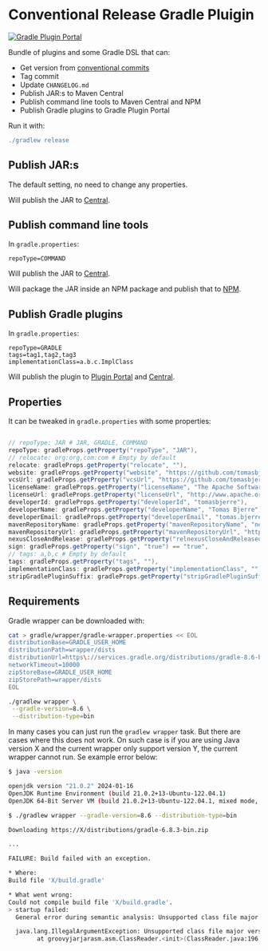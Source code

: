 # Conventional Release Gradle Pluigin

[![Gradle Plugin Portal](https://img.shields.io/gradle-plugin-portal/v/se.bjurr.gradle.conventional-release)](https://plugins.gradle.org/plugin/se.bjurr.gradle.conventional-release)

Bundle of plugins and some Gradle DSL that can:

- Get version from [conventional commits](https://www.conventionalcommits.org/en/v1.0.0/)
- Tag commit
- Update `CHANGELOG.md`
- Publish JAR:s to Maven Central
- Publish command line tools to Maven Central and NPM
- Publish Gradle plugins to Gradle Plugin Portal

Run it with:

```groovy
./gradlew release
```

## Publish JAR:s

The default setting, no need to change any properties.

Will publish the JAR to [Central](https://central.sonatype.com/).

## Publish command line tools

In `gradle.properties`:

```properties
repoType=COMMAND
```

Will publish the JAR to [Central](https://central.sonatype.com/).

Will package the JAR inside an NPM package and publish that to [NPM](https://plugins.gradle.org/).

## Publish Gradle plugins

In `gradle.properties`:

```properties
repoType=GRADLE
tags=tag1,tag2,tag3
implementationClass=a.b.c.ImplClass
```

Will publish the plugin to [Plugin Portal](https://plugins.gradle.org/) and [Central](https://central.sonatype.com/).

## Properties

It can be tweaked in `gradle.properties` with some properties:

<!-- start default config -->
```groovy

// repoType: JAR # JAR, GRADLE, COMMAND
repoType: gradleProps.getProperty("repoType", "JAR"),
// relocate: org:org,com:com # Empty by default
relocate: gradleProps.getProperty("relocate", ""),
website: gradleProps.getProperty("website", "https://github.com/tomasbjerre/" + project.name),
vcsUrl: gradleProps.getProperty("vcsUrl", "https://github.com/tomasbjerre/" + project.name),
licenseName: gradleProps.getProperty("licenseName", "The Apache Software License, Version 2.0"),
licenseUrl: gradleProps.getProperty("licenseUrl", "http://www.apache.org/licenses/LICENSE-2.0.txt"),
developerId: gradleProps.getProperty("developerId", "tomasbjerre"),
developerName: gradleProps.getProperty("developerName", "Tomas Bjerre"),
developerEmail: gradleProps.getProperty("developerEmail", "tomas.bjerre85@gmail.com"),
mavenRepositoryName: gradleProps.getProperty("mavenRepositoryName", "nexus"),
mavenRepositoryUrl: gradleProps.getProperty("mavenRepositoryUrl", "https://oss.sonatype.org/service/local/staging/deploy/maven2/"),
nexusCloseAndRelease: gradleProps.getProperty("relnexusCloseAndReleaseocate", "true"),
sign: gradleProps.getProperty("sign", "true") == "true",
// tags: a,b,c # Empty by default
tags: gradleProps.getProperty("tags", ""),
implementationClass: gradleProps.getProperty("implementationClass", ""),
stripGradlePluginSuffix: gradleProps.getProperty("stripGradlePluginSuffix", "true") == "true",

```
<!-- end default config -->

## Requirements

Gradle wrapper can be downloaded with:

```sh
cat > gradle/wrapper/gradle-wrapper.properties << EOL
distributionBase=GRADLE_USER_HOME
distributionPath=wrapper/dists
distributionUrl=https\://services.gradle.org/distributions/gradle-8.6-bin.zip
networkTimeout=10000
zipStoreBase=GRADLE_USER_HOME
zipStorePath=wrapper/dists
EOL

./gradlew wrapper \
 --gradle-version=8.6 \
 --distribution-type=bin
```

In many cases you can just run the `gradlew wrapper` task. But there are cases where this does not work. On such case is if you are using Java version X and the current wrapper only support version Y, the current wrapper cannot run. Se example error below:

```sh
$ java -version

openjdk version "21.0.2" 2024-01-16
OpenJDK Runtime Environment (build 21.0.2+13-Ubuntu-122.04.1)
OpenJDK 64-Bit Server VM (build 21.0.2+13-Ubuntu-122.04.1, mixed mode, sharing)
```

```sh
$ ./gradlew wrapper --gradle-version=8.6 --distribution-type=bin

Downloading https://X/distributions/gradle-6.8.3-bin.zip

...

FAILURE: Build failed with an exception.

* Where:
Build file 'X/build.gradle'

* What went wrong:
Could not compile build file 'X/build.gradle'.
> startup failed:
  General error during semantic analysis: Unsupported class file major version 65

  java.lang.IllegalArgumentException: Unsupported class file major version 65
        at groovyjarjarasm.asm.ClassReader.<init>(ClassReader.java:196)
```
